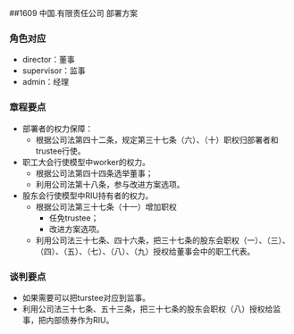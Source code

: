 ##1609 中国.有限责任公司
部署方案

### 角色对应
* director：董事
* supervisor：监事
* admin：经理

### 章程要点
* 部署者的权力保障：
	* 根据公司法第四十二条，规定第三十七条（六）、（十）职权归部署者和trustee行使。
* 职工大会行使模型中worker的权力。
	* 根据公司法第四十四条选举董事；
	* 利用公司法第十八条，参与改进方案选项。
* 股东会行使模型中RIU持有者的权力。
	* 根据公司法第三十七条（十一）增加职权
		* 任免trustee；
		* 改进方案选项。
	* 利用公司法三十七条、四十六条，把三十七条的股东会职权（一）、（三）、（四）、（五）、（七）、（八）、（九）授权给董事会中的职工代表。

### 谈判要点
* 如果需要可以把turstee对应到监事。
* 利用公司法三十七条、五十三条，把三十七条的股东会职权（八）授权给监事，把内部债券作为RIU。